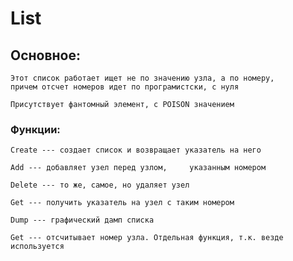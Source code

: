 # List
    
## Основное: 
    Этот список работает ищет не по значению узла, а по номеру, 
    причем отсчет номеров идет по програмистски, с нуля

    Присутствует фантомный элемент, с POISON значением 

### Функции:
    Create --- создает список и возвращает указатель на него 
    
    Add --- добавляет узел перед узлом,     указанным номером

    Delete --- то же, самое, но удаляет узел 
    
    Get --- получить указатель на узел с таким номером 

    Dump --- графический дамп списка

    Get --- отсчитывает номер узла. Отдельная функция, т.к. везде используется 
